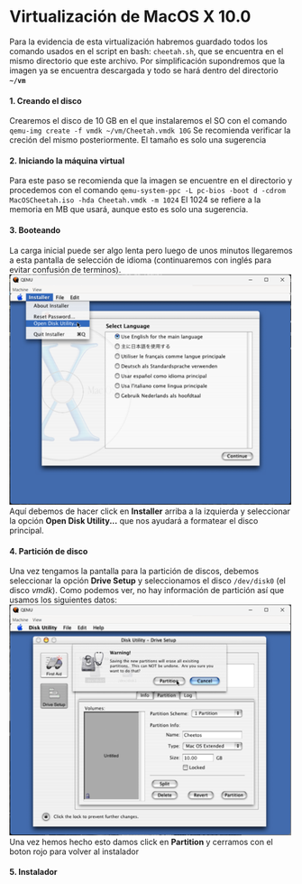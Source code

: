 # Virtualización de MacOS X 10.0

Para la evidencia de esta virtualización habremos guardado todos los comando usados en el script en bash: ``cheetah.sh``, que se encuentra en el mismo directorio que este archivo. 
Por simplificación supondremos que la imagen ya se encuentra descargada y todo se hará dentro del directorio __``~/vm``__

#### 1. Creando el disco

Crearemos el disco de 10 GB en el que instalaremos el SO con el comando
    `` qemu-img create -f vmdk ~/vm/Cheetah.vmdk 10G ``
Se recomienda verificar la creción del mismo posteriormente. El tamaño es solo una sugerencia
    
#### 2. Iniciando la máquina virtual
Para este paso se recomienda que la imagen se encuentre en el directorio y procedemos con el comando
    ``qemu-system-ppc -L pc-bios -boot d -cdrom MacOSCheetah.iso -hda Cheetah.vmdk -m 1024``
El 1024 se refiere a la memoria en MB que usará, aunque esto es solo una sugerencia.
#### 3. Booteando
La carga inicial puede ser algo lenta pero luego de unos minutos llegaremos a esta pantalla de selección de idioma (continuaremos con inglés para evitar confusión de terminos).
    <img src='images/1.png' width='500' alt='Primer boot Cheetah'>
Aquí debemos de hacer click en __Installer__ arriba a la izquierda y seleccionar la opción __Open Disk Utility...__ que nos ayudará a formatear el disco principal.
#### 4. Partición de disco
Una vez tengamos la pantalla para la partición de discos, debemos seleccionar la opción __Drive Setup__ y seleccionamos el disco ``/dev/disk0`` (el disco _vmdk_). Como podemos ver, no hay información de partición así que usamos los siguientes datos:
<img src='images/disk.png' width='500' alt='Particion'>
Una vez hemos hecho esto damos click en __Partition__ y cerramos con el boton rojo para volver al instalador

#### 5. Instalador



